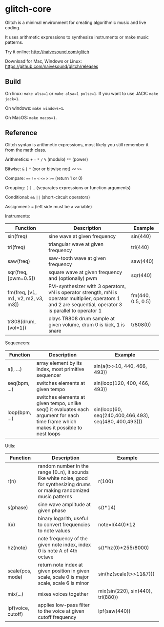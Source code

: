 # glitch-core

Glitch is a minimal environment for creating algorithmic music and live coding.

It uses arithmetic expressions to synthesize instruments or make music patterns.

Try it online: http://naivesound.com/glitch

Download for Mac, Windows or Linux: https://github.com/naivesound/glitch/releases

## Build

On linux: `make alsa=1` or `make alsa=1 pulse=1`. If you want to use JACK: `make jack=1`.

On windows: `make windows=1`.

On MacOS: `make macos=1`.

## Reference

Glitch syntax is arithmetic expressions, most likely you still remember it from
the math class.

Arithmetics: `+` `-` `*` `/` `%` (modulo) `**` (power)

Bitwise: `&` `|` `^` (xor or bitwise not) `<<` `>>`

Compare: `==` `!=` `<` `<=` `>` `>=` (return 1 or 0)

Grouping: `(` `)` `,` (separates expressions or function arguments)

Conditional: `&&` `||` (short-circuit operators)

Assignment: `=` (left side must be a variable)

Instruments:

| Function | Description | Example |
|----------|-------------|---------|
| sin(freq) | sine wave at given frequency | sin(440) |
| tri(freq) | triangular wave at given frequency | tri(440) |
| saw(freq) | saw-tooth wave at given frequency | saw(440) |
| sqr(freq, [pwm=0.5]) | square wave at given frequency and (optionally) pwm | sqr(440) |
| fm(freq, [v1, m1, v2, m2, v3, m3]) | FM-synthesizer with 3 operators, vN is operator strength, mN is operator multiplier, operators 1 and 2 are sequential, operator 3 is parallel to operator 1 | fm(440, 0.5, 0.5) |
| tr808(drum, [vol=1]) | plays TR808 drum sample at given volume, drum 0 is kick, 1 is snare | tr808(0) |

Sequencers:

| Function | Description | Example |
|----------|-------------|---------|
|a(i, ...) | array element by its index, most primitive sequencer | sin(a(t>>10, 440, 466, 493)) |
|seq(bpm, ...) | switches elements at given tempo | sin(loop(120, 400, 466, 493)) |
|loop(bpm, ...) | switches elements at given tempo, unlike seq() it evaluates each argument for each time frame which makes it possible to nest loops | sin(loop(60, seq(240,400,466,493), seq(480, 400,493))) |

Utils:

| Function | Description | Example |
|----------|-------------|---------|
| r(n) | random number in the range [0..n), it sounds like white noise, good for synthesizing drums or making randomized music patterns| r(100) |
| s(phase)  | sine wave amplitude at given phase | s(t*14) |
| l(x) | binary logarith, useful to convert frequencies to note values | note=l(440)*12 |
| hz(note) | note frequency of the given note index, index 0 is note A of 4th octave | s(t*hz(0)*255/8000) |
| scale(pos, mode) | return note index at given position in given scale, scale 0 is major scale, scale 6 is minor | sin(hz(scale(t>>11&7))) |
| mix(...) | mixes voices together | mix(sin(220), sin(440), tri(880)) |
| lpf(voice, cutoff) | applies low-pass filter to the voice at given cutoff frequency | lpf(saw(440)) |
